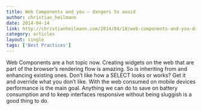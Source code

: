 ```yaml
---
title: Web Components and you – dangers to avoid
author: christian_heilmann
date: 2014-04-14
link: http://christianheilmann.com/2014/04/18/web-components-and-you-dangers-to-avoid/
category: articles
layout: single
tags: ['Best Practices']
---
```


Web Components are a hot topic now. Creating widgets on the web that are part of
the browser’s rendering flow is amazing. So is inheriting from and enhancing
existing ones. Don’t like how a SELECT looks or works? Get it and override what
you don’t like. With the web consumed on mobile devices performance is the main
goal. Anything we can do to save on battery consumption and to keep interfaces
responsive without being sluggish is a good thing to do.

